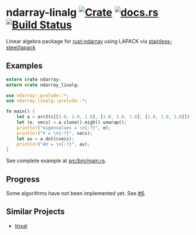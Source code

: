 ndarray-linalg [![Crate](http://meritbadge.herokuapp.com/ndarray-linalg)](https://crates.io/crates/ndarray-linalg) [![docs.rs](https://docs.rs/ndarray-linalg/badge.svg)](https://docs.rs/ndarray-linalg) [![Build Status](https://travis-ci.org/termoshtt/ndarray-linalg.svg?branch=master)](https://travis-ci.org/termoshtt/ndarray-linalg)
===============
Linear algebra package for [rust-ndarray](https://github.com/bluss/rust-ndarray) using LAPACK via [stainless-steel/lapack](https://github.com/stainless-steel/lapack)

Examples
---------

```rust
extern crate ndarray;
extern crate ndarray_linalg;

use ndarray::prelude::*;
use ndarray_linalg::prelude::*;

fn main() {
    let a = arr2(&[[3.0, 1.0, 1.0], [1.0, 3.0, 1.0], [1.0, 1.0, 3.0]]);
    let (e, vecs) = a.clone().eigh().unwrap();
    println!("eigenvalues = \n{:?}", e);
    println!("V = \n{:?}", vecs);
    let av = a.dot(&vecs);
    println!("AV = \n{:?}", av);
}
```

See complete example at [src/bin/main.rs](src/bin/main.rs).

Progress
---------
Some algorithms have not been implemented yet. See [#6](https://github.com/termoshtt/ndarray-linalg/issues/6).

Similar Projects
-----------------
- [linxal](https://github.com/masonium/linxal)
